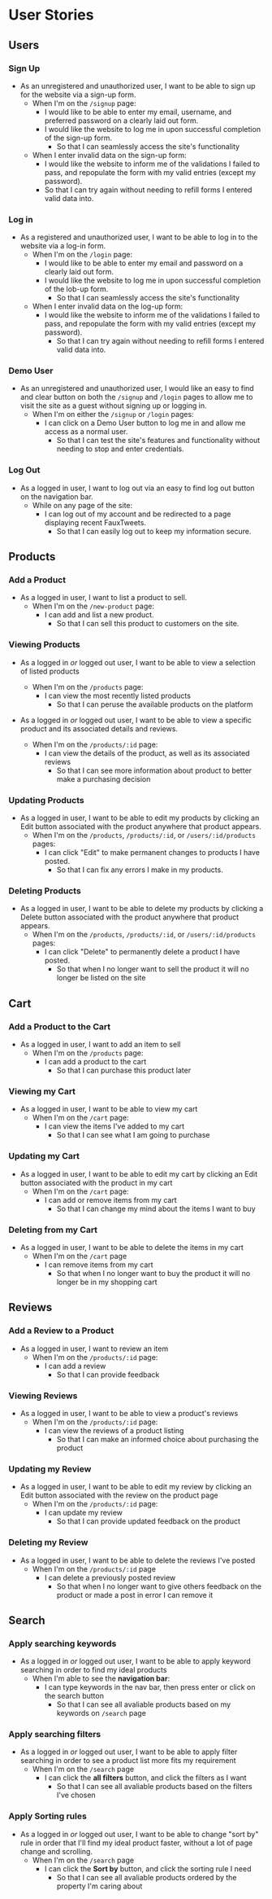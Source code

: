 # User Stories

## Users

### Sign Up

* As an unregistered and unauthorized user, I want to be able to sign up for the website via a sign-up form.
  * When I'm on the `/signup` page:
    * I would like to be able to enter my email, username, and preferred password on a clearly laid out form.
    * I would like the website to log me in upon successful completion of the sign-up form.
      * So that I can seamlessly access the site's functionality
  * When I enter invalid data on the sign-up form:
    * I would like the website to inform me of the validations I failed to pass, and repopulate the form with my valid entries (except my password).
    * So that I can try again without needing to refill forms I entered valid data into.

### Log in

* As a registered and unauthorized user, I want to be able to log in to the website via a log-in form.
  * When I'm on the `/login` page:
    * I would like to be able to enter my email and password on a clearly laid out form.
    * I would like the website to log me in upon successful completion of the lob-up form.
      * So that I can seamlessly access the site's functionality
  * When I enter invalid data on the log-up form:
    * I would like the website to inform me of the validations I failed to pass, and repopulate the form with my valid entries (except my password).
      * So that I can try again without needing to refill forms I entered valid data into.

### Demo User

* As an unregistered and unauthorized user, I would like an easy to find and clear button on both the `/signup` and `/login` pages to allow me to visit the site as a guest without signing up or logging in.
  * When I'm on either the `/signup` or `/login` pages:
    * I can click on a Demo User button to log me in and allow me access as a normal user.
      * So that I can test the site's features and functionality without needing to stop and enter credentials.

### Log Out

* As a logged in user, I want to log out via an easy to find log out button on the navigation bar.
  * While on any page of the site:
    * I can log out of my account and be redirected to a page displaying recent FauxTweets.
      * So that I can easily log out to keep my information secure.

## Products

### Add a Product

* As a logged in user, I want to list a product to sell.
  * When I'm on the `/new-product` page:
    * I can add and list a new product.
      * So that I can sell this product to customers on the site.

### Viewing Products

* As a logged in _or_ logged out user, I want to be able to view a selection of listed products
  * When I'm on the `/products` page:
    * I can view the most recently listed products
      * So that I can peruse the available products on the platform

* As a logged in _or_ logged out user, I want to be able to view a specific product and its associated details and reviews.
  * When I'm on the `/products/:id` page:
    * I can view the details of the product, as well as its associated reviews
      * So that I can see more information about product to better make a purchasing decision

### Updating Products

* As a logged in user, I want to be able to edit my products by clicking an Edit button associated with the product anywhere that product appears.
  * When I'm on the `/products`, `/products/:id`, or `/users/:id/products` pages:
    * I can click "Edit" to make permanent changes to products I have posted.
      * So that I can fix any errors I make in my products.

### Deleting Products

* As a logged in user, I want to be able to delete my products by clicking a Delete button associated with the product anywhere that product appears.
  * When I'm on the `/products`, `/products/:id`, or `/users/:id/products` pages:
    * I can click "Delete" to permanently delete a product I have posted.
      * So that when I no longer want to sell the product it will no longer be listed on the site

## Cart

### Add a Product to the Cart

* As a logged in user, I want to add an item to sell
  * When I'm on the `/products` page:
    * I can add a product to the cart
      * So that I can purchase this product later

### Viewing my Cart

* As a logged in user, I want to be able to view my cart
  * When I'm on the `/cart` page:
    * I can view the items I've added to my cart
      * So that I can see what I am going to purchase

### Updating my Cart

* As a logged in user, I want to be able to edit my cart by clicking an Edit button associated with the product in my cart
  * When I'm on the `/cart` page:
    * I can add or remove items from my cart
      * So that I can change my mind about the items I want to buy

### Deleting from my Cart

* As a logged in user, I want to be able to delete the items in my cart
  * When I'm on the `/cart` page
    * I can remove items from my cart
      * So that when I no longer want to buy the product it will no longer be in my shopping cart

## Reviews

### Add a Review to a Product

* As a logged in user, I want to review an item
  * When I'm on the `/products/:id` page:
    * I can add a review
      * So that I can provide feedback

### Viewing Reviews

* As a logged in user, I want to be able to view a product's reviews
  * When I'm on the `/products/:id` page:
    * I can view the reviews of a product listing
      * So that I can make an informed choice about purchasing the product

### Updating my Review

* As a logged in user, I want to be able to edit my review by clicking an Edit button associated with the review on the product page
  * When I'm on the `/products/:id` page:
    * I can update my review
      * So that I can provide updated feedback on the product

### Deleting my Review

* As a logged in user, I want to be able to delete the reviews I've posted
  * When I'm on the `/products/:id` page
    * I can delete a previously posted review
      * So that when I no longer want to give others feedback on the product or made a post in error I can remove it

## Search

### Apply searching keywords

* As a logged in _or_ logged out user, I want to be able to apply keyword searching in order to find my ideal products
  * When I'm able to see the **navigation bar**:
    * I can type keywords in the nav bar, then press enter or click on the search button
      * So that I can see all avaliable products based on my keywords on `/search` page

### Apply searching filters

* As a logged in _or_ logged out user, I want to be able to apply filter searching in order to see a product list more fits my requirement
  * When I'm on the `/search` page
    * I can click the **all filters** button, and click the filters as I want
      * So that I can see all avaliable products based on the filters I've chosen

### Apply Sorting rules

* As a logged in _or_ logged out user, I want to be able to change "sort by" rule in order that I'll find my ideal product faster, without a lot of page change and scrolling.
  * When I'm on the `/search` page
    * I can click the **Sort by** button, and click the sorting rule I need
      * So that I can see all avaliable products ordered by the property I'm caring about
